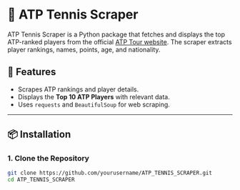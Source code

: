 # 🎾 ATP Tennis Scraper

ATP Tennis Scraper is a Python package that fetches and displays the top ATP-ranked players from the official [ATP Tour website](https://www.atptour.com/en/rankings/singles). The scraper extracts player rankings, names, points, age, and nationality.

## 🚀 Features
- Scrapes ATP rankings and player details.
- Displays the **Top 10 ATP Players** with relevant data.
- Uses `requests` and `BeautifulSoup` for web scraping.

---

## 📦 Installation

### **1. Clone the Repository**
```bash
git clone https://github.com/yourusername/ATP_TENNIS_SCRAPER.git
cd ATP_TENNIS_SCRAPER
